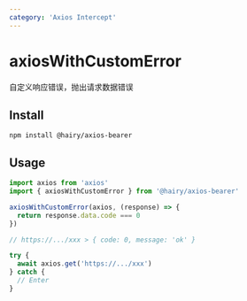 ```yaml
---
category: 'Axios Intercept'
---
```


# axiosWithCustomError

自定义响应错误，抛出请求数据错误

## Install

`npm install @hairy/axios-bearer`

## Usage

~~~typescript
import axios from 'axios'
import { axiosWithCustomError } from '@hairy/axios-bearer'

axiosWithCustomError(axios, (response) => {
  return response.data.code === 0
})

~~~

~~~typescript
// https://.../xxx > { code: 0, message: 'ok' }

try {
  await axios.get('https://.../xxx')
} catch {
  // Enter
}
~~~